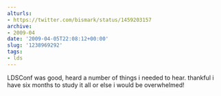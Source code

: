 ```yaml
---
alturls:
- https://twitter.com/bismark/status/1459203157
archive:
- 2009-04
date: '2009-04-05T22:08:12+00:00'
slug: '1238969292'
tags:
- lds
---
```


LDSConf was good, heard a number of things i needed to hear. thankful i have six months to study it all or else i would be overwhelmed!

